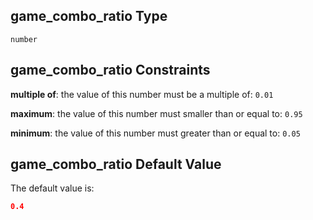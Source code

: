 ## game_combo_ratio Type

`number`

## game_combo_ratio Constraints

**multiple of**: the value of this number must be a multiple of: `0.01`

**maximum**: the value of this number must smaller than or equal to: `0.95`

**minimum**: the value of this number must greater than or equal to: `0.05`

## game_combo_ratio Default Value

The default value is:

```json
0.4
```
